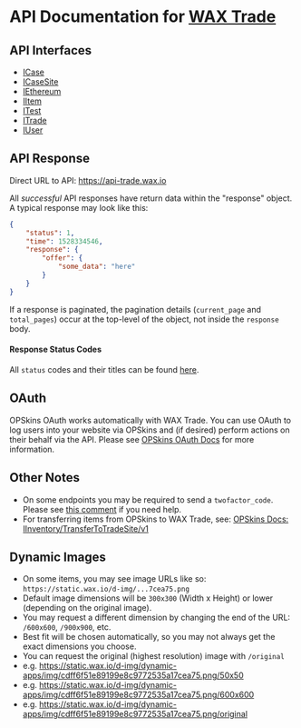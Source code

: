 # API Documentation for [WAX Trade](https://trade.wax.io)

## API Interfaces

* [ICase](ICase.md)
* [ICaseSite](ICaseSite.md)
* [IEthereum](IEthereum.md)
* [IItem](IItem.md)
* [ITest](ITest.md)
* [ITrade](ITrade.md)
* [IUser](IUser.md)

## API Response

Direct URL to API: https://api-trade.wax.io

All *successful* API responses have return data within the "response" object.  A typical response may look like this:

```json
{
    "status": 1,
    "time": 1528334546,
    "response": {
        "offer": {
            "some_data": "here"
        }
    }
}
```

If a response is paginated, the pagination details (`current_page` and `total_pages`) occur at the top-level of the object, not inside the `response` body.

#### Response Status Codes
All `status` codes and their titles can be found [here](https://github.com/OPSkins/trade-opskins-api/issues/19#issuecomment-403122935).

## OAuth
OPSkins OAuth works automatically with WAX Trade. You can use OAuth to log users into your website via OPSkins and (if desired) perform actions on their behalf via the API. Please see [OPSkins OAuth Docs](https://docs.opskins.com/public/en.html#oauth) for more information.

## Other Notes
- On some endpoints you may be required to send a `twofactor_code`. Please see [this comment](https://github.com/OPSkins/trade-opskins-api/issues/16#issuecomment-399715578) if you need help.
- For transferring items from OPSkins to WAX Trade, see: [OPSkins Docs: IInventory/TransferToTradeSite/v1](https://docs.opskins.com/public/en.html#IInventory_TransferToTradeSite_v1)


## Dynamic Images
- On some items, you may see image URLs like so: `https://static.wax.io/d-img/...7cea75.png`
- Default image dimensions will be `300x300` (Width x Height) or lower (depending on the original image). 
- You may request a different dimension by changing the end of the URL: `/600x600`, `/900x900`, etc.
- Best fit will be chosen automatically, so you may not always get the exact dimensions you choose. 
- You can request the original (highest resolution) image with `/original`
- e.g. https://static.wax.io/d-img/dynamic-apps/img/cdff6f51e89199e8c9772535a17cea75.png/50x50
- e.g. https://static.wax.io/d-img/dynamic-apps/img/cdff6f51e89199e8c9772535a17cea75.png/600x600
- e.g. https://static.wax.io/d-img/dynamic-apps/img/cdff6f51e89199e8c9772535a17cea75.png/original
